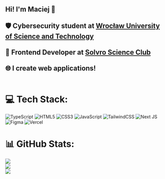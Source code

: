 ## Hi! I'm Maciej 👋<br><br>🛡️ Cybersecurity student at [Wrocław University of Science and Technology](https://pwr.edu.pl/en/)<br/><br>📝 Frontend Developer at [Solvro Science Club](https://github.com/Solvro)<br/><br>🌐 I create web applications!<br/><br>


# 💻 Tech Stack:
![TypeScript](https://img.shields.io/badge/typescript-%23007ACC.svg?style=for-the-badge&logo=typescript&logoColor=white) ![HTML5](https://img.shields.io/badge/html5-%23E34F26.svg?style=for-the-badge&logo=html5&logoColor=white) ![CSS3](https://img.shields.io/badge/css3-%231572B6.svg?style=for-the-badge&logo=css3&logoColor=white) ![JavaScript](https://img.shields.io/badge/javascript-%23323330.svg?style=for-the-badge&logo=javascript&logoColor=%23F7DF1E) ![TailwindCSS](https://img.shields.io/badge/tailwindcss-%2338B2AC.svg?style=for-the-badge&logo=tailwind-css&logoColor=white) ![Next JS](https://img.shields.io/badge/Next-black?style=for-the-badge&logo=next.js&logoColor=white) ![Figma](https://img.shields.io/badge/figma-%23F24E1E.svg?style=for-the-badge&logo=figma&logoColor=white) ![Vercel](https://img.shields.io/badge/vercel-%23000000.svg?style=for-the-badge&logo=vercel&logoColor=white)
# 📊 GitHub Stats:
![](https://github-readme-stats.vercel.app/api?username=mejsiejdev&theme=onedark&hide_border=true&include_all_commits=false&count_private=false)<br/>
![](https://nirzak-streak-stats.vercel.app/?user=mejsiejdev&theme=onedark&hide_border=true)<br/>
![](https://github-readme-stats.vercel.app/api/top-langs/?username=mejsiejdev&theme=onedark&hide_border=true&include_all_commits=false&count_private=false&layout=compact)

<!-- Proudly created with GPRM ( https://gprm.itsvg.in ) -->

